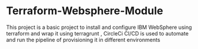 # Terraform-Websphere-Module
This project is a basic project to install and configure IBM WebSphere using terraform and wrap it using terragrunt , CircleCi CI/CD is used to automate and run the pipeline of provisioning it in different environments 

